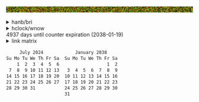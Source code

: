 ![banner](images/sunset.jpg)


<details><summary>hanb/bri</summary>
<sub><sup><sub><sup><sub><sup><sub><sup><sub><sup><sub><sup><sub><sup><sub><sup>
<pre>b   b   b   b   b   b     a   a   a   a   a   a   a     b   b   b   b   b   b
  b   b   b   b   b     a   a   a   a   a   a   a   a     b   b   b   b   b  
                      a   a   a   a   a   a   a   a   a                      
  c   c   c   c   c     a   a   a   a   a   a   a   a     c   c   c   c   c  
c   c   c   c   c   c     a   a   a   R   L   a   a     c   c   c   c   c   c
  c   c   c   c   c   c     a   a   RRRRR L a   a     c   c   c   c   c   c  
c   c   c   c   c   c   c     a   a  RRR  L   a     c   c   c   c   c   c   c
  c   c   c   c   c   c   c         RRRRRLLL      c   c   c   c   c   c   c  
c   c   c   c   c   c   c     d   d RRRRR L   d     c   c   c   c   c   c   c
  c   c   c   c   c   c     d   d   dRRRd   d   d     c   c   c   c   c   c  
c   c   c   c   c   c     d   d   d  RRR  d   d   d     c   c   c   c   c   c
  c   c   c   c   c     d   d   d   dRRRd   d   d   d     c   c   c   c   c  
                      d   d   d   d  RRR  d   d   d   d                      
  b   b   b   b   b     d   d   d   RRRRR   d   d   d     b   b   b   b   b  
b   b   b   b   b   b     d   d   d   d   d   d   d     b   b   b   b   b   b
  b   b   b   b   b   b     d   d   d   d   d   d     b   b   b   b   b   b  
b   b   b   b   b   b   b     d   d   d   d   d     b   b   b   b   b   b   b
  b   b   b   b   b   b   b                       b   b   b   b   b   b   b  
b   b   b   b   b   b   b     a   a   a   a   a     b   b   b   b   b   b   b
  b   b   b   b   b   b     a   a   a   a   a   a     b   b   b   b   b   b  
b   b   b   b   b   b     a   a   a   a   a   a   a     b   b   b   b   b   b
  b   b   b   b   b     a   a   a   a   a   a   a   a     b   b   b   b   b  
                      a   a   a   a   a   a   a   a   a                      
  c   c   c   c   c     a   a   a   a   a   a   a   a     c   c   c   c   c
</pre>
<pre>b   b   b   b   b   b     a   a   a   a   a   a   a     b   b   b   b   b   b
  b   b   b   b   b     a   a   a   a   a   a   a   a     b   b   b   b   b  
                      a   a   a   a   a   a   a   a   a                      
  c   c   c   c   c     a   a   a   a   a   a   a   a     c   c   c   c   c  
c   c   c   c   c   c     a   a   a   R   L   a   a     c   c   c   c   c   c
  c   c   c   c   c   c     a   a   RRRRR L a   a     c   c   c   c   c   c  
c   c   c   c   c   c   c     a   a  RRR  L   a     c   c   c   c   c   c   c
  c   c   c   c   c   c   c         RRRRRLLL      c   c   c   c   c   c   c  
c   c   c   c   c   c   c     d   d RRRRR L   d     c   c   c   c   c   c   c
  c   c   c   c   c   c     d   d   dRRRd   d   d     c   c   c   c   c   c  
c   c   c   c   c   c     d   d   d  RRR  d   d   d     c   c   c   c   c   c
  c   c   c   c   c     d   d   d   dRRRd   d   d   d     c   c   c   c   c  
                      d   d   d   d  RRR  d   d   d   d                      
  b   b   b   b   b     d   d   d   RRRRR   d   d   d     b   b   b   b   b  
b   b   b   b   b   b     d   d   d   d   d   d   d     b   b   b   b   b   b
  b   b   b   b   b   b     d   d   d   d   d   d     b   b   b   b   b   b  
b   b   b   b   b   b   b     d   d   d   d   d     b   b   b   b   b   b   b
  b   b   b   b   b   b   b                       b   b   b   b   b   b   b  
b   b   b   b   b   b   b     a   a   a   a   a     b   b   b   b   b   b   b
  b   b   b   b   b   b     a   a   a   a   a   a     b   b   b   b   b   b  
b   b   b   b   b   b     a   a   a   a   a   a   a     b   b   b   b   b   b
  b   b   b   b   b     a   a   a   a   a   a   a   a     b   b   b   b   b  
                      a   a   a   a   a   a   a   a   a                      
  c   c   c   c   c     a   a   a   a   a   a   a   a     c   c   c   c   c
</pre>
</sup></sub></sup></sub></sup></sub></sup></sub></sup></sub></sup></sub></sup></sub></sup></sub>

[hanb](https://github.com/handyc/hanb)

[bri](https://github.com/handyc/bri)

</details>
<details><summary>hclock/wnow</summary>
<sub><sup><sub><sup><sub><sup><sub><sup><sub><sup><sub><sup><sub><sup><sub><sup>
<pre>
UTC             Sat 13 Jul 2024 23:00:44 UTC
Honolulu        Sat 13 Jul 2024 13:00:44 HST
Anchorage       Sat 13 Jul 2024 15:00:44 AKDT
Seattle         Sat 13 Jul 2024 16:00:44 PDT
Denver          Sat 13 Jul 2024 17:00:44 MDT
Springfield     Sat 13 Jul 2024 18:00:44 CDT
Buffalo         Sat 13 Jul 2024 19:00:44 EDT
Antigonish      Sat 13 Jul 2024 20:00:44 ADT
Buenos Aires    Sat 13 Jul 2024 20:00:44 -03
Sao Paulo       Sat 13 Jul 2024 20:00:44 -03
London          Sun 14 Jul 2024 00:00:44 BST
Valencia        Sun 14 Jul 2024 01:00:44 CEST
Jerusalem       Sun 14 Jul 2024 02:00:44 IDT
Moscow          Sun 14 Jul 2024 02:00:44 MSK
Tehran          Sun 14 Jul 2024 02:30:44 +0330
Delhi           Sun 14 Jul 2024 04:30:44 IST
Kathmandu       Sun 14 Jul 2024 04:45:44 +0545
Bangkok         Sun 14 Jul 2024 06:00:44 +07
Guangzhou       Sun 14 Jul 2024 07:00:44 CST
Tokyo           Sun 14 Jul 2024 08:00:44 JST
Sydney          Sun 14 Jul 2024 09:00:44 AEST
Auckland        Sun 14 Jul 2024 11:00:44 NZST

</pre>
</sup></sub></sup></sub></sup></sub></sup></sub></sup></sub></sup></sub></sup></sub></sup></sub>

[wnow](https://github.com/handyc/wnow)

</details> 

<!---
<details><summary>chart</summary>

Markdown | Less | Pretty
--- | --- | ---
*Still* | `renders` | **nicely**
1 | 2 | 3

</details>
-->

<!--- 
<details><summary>nested</summary>
<details><summary>hanb/bri</summary>
<sub><sup><sub><sup><sub><sup><sub><sup><sub><sup><sub><sup><sub><sup><sub><sup><pre>
b   b   b   b   b   b     a   a   a   a   a   a   a     b   b   b   b   b   b
  b   b   b   b   b     a   a   a   a   a   a   a   a     b   b   b   b   b  
                      a   a   a   a   a   a   a   a   a                      
  c   c   c   c   c     a   a   a   a   a   a   a   a     c   c   c   c   c  
c   c   c   c   c   c     a   a   a   R   L   a   a     c   c   c   c   c   c
  c   c   c   c   c   c     a   a   RRRRR L a   a     c   c   c   c   c   c  
c   c   c   c   c   c   c     a   a  RRR  L   a     c   c   c   c   c   c   c
  c   c   c   c   c   c   c         RRRRRLLL      c   c   c   c   c   c   c  
c   c   c   c   c   c   c     d   d RRRRR L   d     c   c   c   c   c   c   c
  c   c   c   c   c   c     d   d   dRRRd   d   d     c   c   c   c   c   c  
c   c   c   c   c   c     d   d   d  RRR  d   d   d     c   c   c   c   c   c
  c   c   c   c   c     d   d   d   dRRRd   d   d   d     c   c   c   c   c  
                      d   d   d   d  RRR  d   d   d   d                      
  b   b   b   b   b     d   d   d   RRRRR   d   d   d     b   b   b   b   b  
b   b   b   b   b   b     d   d   d   d   d   d   d     b   b   b   b   b   b
  b   b   b   b   b   b     d   d   d   d   d   d     b   b   b   b   b   b  
b   b   b   b   b   b   b     d   d   d   d   d     b   b   b   b   b   b   b
  b   b   b   b   b   b   b                       b   b   b   b   b   b   b  
b   b   b   b   b   b   b     a   a   a   a   a     b   b   b   b   b   b   b
  b   b   b   b   b   b     a   a   a   a   a   a     b   b   b   b   b   b  
b   b   b   b   b   b     a   a   a   a   a   a   a     b   b   b   b   b   b
  b   b   b   b   b     a   a   a   a   a   a   a   a     b   b   b   b   b  
                      a   a   a   a   a   a   a   a   a                      
  c   c   c   c   c     a   a   a   a   a   a   a   a     c   c   c   c   c  </pre>
</sup></sub></sup></sub></sup></sub></sup></sub></sup></sub></sup></sub></sup></sub></sup></sub>
</details><details><summary>hanb/bri</summary><sub><sup><sub><sup><sub><sup><sub><sup><sub><sup><sub><sup><sub><sup><sub><sup><pre>
b   b   b   b   b   b     a   a   a   a   a   a   a     b   b   b   b   b   b
  b   b   b   b   b     a   a   a   a   a   a   a   a     b   b   b   b   b  
                      a   a   a   a   a   a   a   a   a                      
  c   c   c   c   c     a   a   a   a   a   a   a   a     c   c   c   c   c  
c   c   c   c   c   c     a   a   a   R   L   a   a     c   c   c   c   c   c
  c   c   c   c   c   c     a   a   RRRRR L a   a     c   c   c   c   c   c  
c   c   c   c   c   c   c     a   a  RRR  L   a     c   c   c   c   c   c   c
  c   c   c   c   c   c   c         RRRRRLLL      c   c   c   c   c   c   c  
c   c   c   c   c   c   c     d   d RRRRR L   d     c   c   c   c   c   c   c
  c   c   c   c   c   c     d   d   dRRRd   d   d     c   c   c   c   c   c  
c   c   c   c   c   c     d   d   d  RRR  d   d   d     c   c   c   c   c   c
  c   c   c   c   c     d   d   d   dRRRd   d   d   d     c   c   c   c   c  
                      d   d   d   d  RRR  d   d   d   d                      
  b   b   b   b   b     d   d   d   RRRRR   d   d   d     b   b   b   b   b  
b   b   b   b   b   b     d   d   d   d   d   d   d     b   b   b   b   b   b
  b   b   b   b   b   b     d   d   d   d   d   d     b   b   b   b   b   b  
b   b   b   b   b   b   b     d   d   d   d   d     b   b   b   b   b   b   b
  b   b   b   b   b   b   b                       b   b   b   b   b   b   b  
b   b   b   b   b   b   b     a   a   a   a   a     b   b   b   b   b   b   b
  b   b   b   b   b   b     a   a   a   a   a   a     b   b   b   b   b   b  
b   b   b   b   b   b     a   a   a   a   a   a   a     b   b   b   b   b   b
  b   b   b   b   b     a   a   a   a   a   a   a   a     b   b   b   b   b  
                      a   a   a   a   a   a   a   a   a                      
  c   c   c   c   c     a   a   a   a   a   a   a   a     c   c   c   c   c  
</pre></sup></sub></sup></sub></sup></sub></sup></sub></sup></sub></sup></sub></sup></sub></sup></sub>
</details><details><summary>hanb/bri</summary>
<sub><sup><sub><sup><sub><sup><sub><sup><sub><sup><sub><sup><sub><sup><sub><sup>
<pre>
b   b   b   b   b   b     a   a   a   a   a   a   a     b   b   b   b   b   b
  b   b   b   b   b     a   a   a   a   a   a   a   a     b   b   b   b   b  
                      a   a   a   a   a   a   a   a   a                      
  c   c   c   c   c     a   a   a   a   a   a   a   a     c   c   c   c   c  
c   c   c   c   c   c     a   a   a   R   L   a   a     c   c   c   c   c   c
  c   c   c   c   c   c     a   a   RRRRR L a   a     c   c   c   c   c   c  
c   c   c   c   c   c   c     a   a  RRR  L   a     c   c   c   c   c   c   c
  c   c   c   c   c   c   c         RRRRRLLL      c   c   c   c   c   c   c  
c   c   c   c   c   c   c     d   d RRRRR L   d     c   c   c   c   c   c   c
  c   c   c   c   c   c     d   d   dRRRd   d   d     c   c   c   c   c   c  
c   c   c   c   c   c     d   d   d  RRR  d   d   d     c   c   c   c   c   c
  c   c   c   c   c     d   d   d   dRRRd   d   d   d     c   c   c   c   c  
                      d   d   d   d  RRR  d   d   d   d                      
  b   b   b   b   b     d   d   d   RRRRR   d   d   d     b   b   b   b   b  
b   b   b   b   b   b     d   d   d   d   d   d   d     b   b   b   b   b   b
  b   b   b   b   b   b     d   d   d   d   d   d     b   b   b   b   b   b  
b   b   b   b   b   b   b     d   d   d   d   d     b   b   b   b   b   b   b
  b   b   b   b   b   b   b                       b   b   b   b   b   b   b  
b   b   b   b   b   b   b     a   a   a   a   a     b   b   b   b   b   b   b
  b   b   b   b   b   b     a   a   a   a   a   a     b   b   b   b   b   b  
b   b   b   b   b   b     a   a   a   a   a   a   a     b   b   b   b   b   b
  b   b   b   b   b     a   a   a   a   a   a   a   a     b   b   b   b   b  
                      a   a   a   a   a   a   a   a   a                      
  c   c   c   c   c     a   a   a   a   a   a   a   a     c   c   c   c   c  
</pre>
</sup></sub></sup></sub></sup></sub></sup></sub></sup></sub></sup></sub></sup></sub></sup></sub>

</details>

<details><summary>hanb/bri</summary>
<sub><sup><sub><sup><sub><sup><sub><sup><sub><sup><sub><sup><sub><sup><sub><sup>
<pre>
b   b   b   b   b   b     a   a   a   a   a   a   a     b   b   b   b   b   b
  b   b   b   b   b     a   a   a   a   a   a   a   a     b   b   b   b   b  
                      a   a   a   a   a   a   a   a   a                      
  c   c   c   c   c     a   a   a   a   a   a   a   a     c   c   c   c   c  
c   c   c   c   c   c     a   a   a   R   L   a   a     c   c   c   c   c   c
  c   c   c   c   c   c     a   a   RRRRR L a   a     c   c   c   c   c   c  
c   c   c   c   c   c   c     a   a  RRR  L   a     c   c   c   c   c   c   c
  c   c   c   c   c   c   c         RRRRRLLL      c   c   c   c   c   c   c  
c   c   c   c   c   c   c     d   d RRRRR L   d     c   c   c   c   c   c   c
  c   c   c   c   c   c     d   d   dRRRd   d   d     c   c   c   c   c   c  
c   c   c   c   c   c     d   d   d  RRR  d   d   d     c   c   c   c   c   c
  c   c   c   c   c     d   d   d   dRRRd   d   d   d     c   c   c   c   c  
                      d   d   d   d  RRR  d   d   d   d                      
  b   b   b   b   b     d   d   d   RRRRR   d   d   d     b   b   b   b   b  
b   b   b   b   b   b     d   d   d   d   d   d   d     b   b   b   b   b   b
  b   b   b   b   b   b     d   d   d   d   d   d     b   b   b   b   b   b  
b   b   b   b   b   b   b     d   d   d   d   d     b   b   b   b   b   b   b
  b   b   b   b   b   b   b                       b   b   b   b   b   b   b  
b   b   b   b   b   b   b     a   a   a   a   a     b   b   b   b   b   b   b
  b   b   b   b   b   b     a   a   a   a   a   a     b   b   b   b   b   b  
b   b   b   b   b   b     a   a   a   a   a   a   a     b   b   b   b   b   b
  b   b   b   b   b     a   a   a   a   a   a   a   a     b   b   b   b   b  
                      a   a   a   a   a   a   a   a   a                      
  c   c   c   c   c     a   a   a   a   a   a   a   a     c   c   c   c   c</pre>
</sup></sub></sup></sub></sup></sub></sup></sub></sup></sub></sup></sub></sup></sub></sup></sub>

</details>

</details> 
-->

<!---
<details><summary>menu item test5</summary>

Normal text
<sub><sup>Small text</sup></sub>
<sub><sup><sub><sup>Tiny text</sup></sub></sup></sub>
<sub><sup><sub><sup><sub><sup><sub><sup><sub><sup><sub><sup><sub><sup><sub><sup>REALLY SMALL TEXT</sup></sub></sup></sub></sup></sub></sup></sub></sup></sub></sup></sub></sup></sub></sup></sub>

</details> 
-->
<!---
<details><summary>menu item test5</summary>

Normal text
<sub><sup>Small text</sup></sub>
<sub><sup><sub><sup>Tiny text</sup></sub></sup></sub>
<sub><sup><sub><sup><sub><sup><sub><sup><sub><sup><sub><sup><sub><sup><sub><sup>REALLY SMALL TEXT</sup></sub></sup></sub></sup></sub></sup></sub></sup></sub></sup></sub></sup></sub></sup></sub>

</details> 
-->4937 days until counter expiration (2038-01-19)




<details><summary>link matrix</summary>
<sub><sup><sub><sup><sub><sup><sub><sup><sub><sup><sub><sup><sub><sup><sub><sup>
<pre>b   b   b     a   a   a   a   a   a   a     b   b   b   b   b   b     a   a   a   a   a   a   a     b   b   b   b   b   b     a   a   a   a   a   a   a     b   b   b   
   b   b     a   a   a   a   a   a   a   a     b   b   b    b   b     a   a   a   a   a   a   a   a     b   b   b    b   b     a   a   a   a   a   a   a   a     b   b   b 
           a   a   a   a   a   a   a   a   a                        a   a   a   a   a   a   a   a   a                        a   a   a   a   a   a   a   a   a             
   c   c     a   a   a   a   a   a   a   a     c   c   c    c   c     a   a   a   a   a   a   a   a     c   c   c    c   c     a   a   a   a   a   a   a   a     c   c   c 
 c   c   c     a   a   a   R   L   a   a     c   c   c    c   c   c     a   a   a   R   L   a   a     c   c   c    c   c   c     a   a   a   R   L   a   a     c   c   c   
   c   c   c     a   a   RRRRR L a   a     c   c   c   c    c   c   c     a   a   RRRRR L a   a     c   c   c   c    c   c   c     a   a   RRRRR L a   a     c   c   c   c 
 c   c   c   c     a   a  RRR  L   a     c   c   c   c    c   c   c   c     a   a  RRR  L   a     c   c   c   c    c   c   c   c     a   a  RRR  L   a     c   c   c   c   
   c   c   c   c         RRRRRLLL      c   c   c   c   c    c   c   c   c         RRRRRLLL      c   c   c   c   c    c   c   c   c         RRRRRLLL      c   c   c   c   c 
 c   c   c   c     d   d RRRRR L   d     c   c   c   c    c   c   c   c     d   d RRRRR L   d     c   c   c   c    c   c   c   c     d   d RRRRR L   d     c   c   c   c   
   c   c   c     d   d   dRRRd   d   d     c   c   c   c   c   c   c     d   d   dRRRd   d   d     c   c   c   c   c   c   c     d   d   dRRRd   d   d     c   c   c   c
 c   c   c     d   d   d  RRR  d   d   d     c   c   c    c   c   c     d   d   d  RRR  d   d   d     c   c   c    c   c   c     d   d   d  RRR  d   d   d     c   c   c   
   c   c     d   d   d   dRRRd   d   d   d     c   c   c    c   c     d   d   d   dRRRd   d   d   d     c   c   c    c   c     d   d   d   dRRRd   d   d   d     c   c   c 
           d   d   d   d  RRR  d   d   d   d                        d   d   d   d  RRR  d   d   d   d                        d   d   d   d  RRR  d   d   d   d             
   b   b     d   d   d   RRRRR   d   d   d     b   b   b    b   b     d   d   d   RRRRR   d   d   d     b   b   b    b   b     d   d   d   RRRRR   d   d   d     b   b   b 
 b   b   b     d   d   d   d   d   d   d     b   b   b    b   b   b     d   d   d   d   d   d   d     b   b   b    b   b   b     d   d   d   d   d   d   d     b   b   b   
   b   b   b     d   d   d   d   d   d     b   b   b   b    b   b   b     d   d   d   d   d   d     b   b   b   b    b   b   b     d   d   d   d   d   d     b   b   b   b 
 b   b   b   b     d   d   d   d   d     b   b   b   b    b   b   b   b     d   d   d   d   d     b   b   b   b    b   b   b   b     d   d   d   d   d     b   b   b   b   
   b   b   b   b                       b   b   b   b   b    b   b   b   b                       b   b   b   b   b    b   b   b   b                       b   b   b   b   b 
 b   b   b   b     a   a   a   a   a     b   b   b   b    b   b   b   b     a   a   a   a   a     b   b   b   b    b   b   b   b     a   a   a   a   a     b   b   b   b   
   b   b   b     a   a   a   a   a   a     b   b   b   b    b   b   b     a   a   a   a   a   a     b   b   b   b    b   b   b     a   a   a   a   a   a     b   b   b   b 
 b   b   b     a   a   a   a   a   a   a     b   b   b    b   b   b     a   a   a   a   a   a   a     b   b   b    b   b   b     a   a   a   a   a   a   a     b   b   b   
   b   b     a   a   a   a   a   a   a   a     b   b   b    b   b     a   a   a   a   a   a   a   a     b   b   b    b   b     a   a   a   a   a   a   a   a     b   b   b 
           a   a   a   a   a   a   a   a   a                        a   a   a   a   a   a   a   a   a                        a   a   a   a   a   a   a   a   a             
   c   c     a   a   a   a   a   a   a   a     c   c   c   c   c     a   a   a   a   a   a   a   a     c   c   c   c   c     a   a   a   a   a   a   a   a     c   c   c
</pre>
</sup></sub></sup></sub></sup></sub></sup></sub></sup></sub></sup></sub></sup></sub></sup></sub>


[00](https://github.com/handyc/hanb) 
[01](https://github.com/handyc/hanb) 
[02](https://github.com/handyc/hanb) 
[03](https://github.com/handyc/hanb) 
[04](https://github.com/handyc/hanb) 
[05](https://github.com/handyc/hanb) 
[06](https://github.com/handyc/hanb) 
[07](https://github.com/handyc/hanb) 
[08](https://github.com/handyc/hanb) 
[09](https://github.com/handyc/hanb) 
[10](https://github.com/handyc/hanb) 
[11](https://github.com/handyc/hanb) 
[12](https://github.com/handyc/hanb) 
[13](https://github.com/handyc/hanb) 
[14](https://github.com/handyc/hanb) 
[15](https://github.com/handyc/hanb) 


[00](https://github.com/handyc/hanb) 
[01](https://github.com/handyc/hanb) 
[02](https://github.com/handyc/hanb) 
[03](https://github.com/handyc/hanb) 
[04](https://github.com/handyc/hanb) 
[05](https://github.com/handyc/hanb) 
[06](https://github.com/handyc/hanb) 
[07](https://github.com/handyc/hanb) 
[08](https://github.com/handyc/hanb) 
[09](https://github.com/handyc/hanb) 
[10](https://github.com/handyc/hanb) 
[11](https://github.com/handyc/hanb) 
[12](https://github.com/handyc/hanb) 
[13](https://github.com/handyc/hanb) 
[14](https://github.com/handyc/hanb) 
[15](https://github.com/handyc/hanb) 


[00](https://github.com/handyc/hanb) 
[01](https://github.com/handyc/hanb) 
[02](https://github.com/handyc/hanb) 
[03](https://github.com/handyc/hanb) 
[04](https://github.com/handyc/hanb) 
[05](https://github.com/handyc/hanb) 
[06](https://github.com/handyc/hanb) 
[07](https://github.com/handyc/hanb) 
[08](https://github.com/handyc/hanb) 
[09](https://github.com/handyc/hanb) 
[10](https://github.com/handyc/hanb) 
[11](https://github.com/handyc/hanb) 
[12](https://github.com/handyc/hanb) 
[13](https://github.com/handyc/hanb) 
[14](https://github.com/handyc/hanb) 
[15](https://github.com/handyc/hanb) 


[00](https://github.com/handyc/hanb) 
[01](https://github.com/handyc/hanb) 
[02](https://github.com/handyc/hanb) 
[03](https://github.com/handyc/hanb) 
[04](https://github.com/handyc/hanb) 
[05](https://github.com/handyc/hanb) 
[06](https://github.com/handyc/hanb) 
[07](https://github.com/handyc/hanb) 
[08](https://github.com/handyc/hanb) 
[09](https://github.com/handyc/hanb) 
[10](https://github.com/handyc/hanb) 
[11](https://github.com/handyc/hanb) 
[12](https://github.com/handyc/hanb) 
[13](https://github.com/handyc/hanb) 
[14](https://github.com/handyc/hanb) 
[15](https://github.com/handyc/hanb) 


[00](https://github.com/handyc/hanb) 
[01](https://github.com/handyc/hanb) 
[02](https://github.com/handyc/hanb) 
[03](https://github.com/handyc/hanb) 
[04](https://github.com/handyc/hanb) 
[05](https://github.com/handyc/hanb) 
[06](https://github.com/handyc/hanb) 
[07](https://github.com/handyc/hanb) 
[08](https://github.com/handyc/hanb) 
[09](https://github.com/handyc/hanb) 
[10](https://github.com/handyc/hanb) 
[11](https://github.com/handyc/hanb) 
[12](https://github.com/handyc/hanb) 
[13](https://github.com/handyc/hanb) 
[14](https://github.com/handyc/hanb) 
[15](https://github.com/handyc/hanb) 


[00](https://github.com/handyc/hanb) 
[01](https://github.com/handyc/hanb) 
[02](https://github.com/handyc/hanb) 
[03](https://github.com/handyc/hanb) 
[04](https://github.com/handyc/hanb) 
[05](https://github.com/handyc/hanb) 
[06](https://github.com/handyc/hanb) 
[07](https://github.com/handyc/hanb) 
[08](https://github.com/handyc/hanb) 
[09](https://github.com/handyc/hanb) 
[10](https://github.com/handyc/hanb) 
[11](https://github.com/handyc/hanb) 
[12](https://github.com/handyc/hanb) 
[13](https://github.com/handyc/hanb) 
[14](https://github.com/handyc/hanb) 
[15](https://github.com/handyc/hanb) 


[00](https://github.com/handyc/hanb) 
[01](https://github.com/handyc/hanb) 
[02](https://github.com/handyc/hanb) 
[03](https://github.com/handyc/hanb) 
[04](https://github.com/handyc/hanb) 
[05](https://github.com/handyc/hanb) 
[06](https://github.com/handyc/hanb) 
[07](https://github.com/handyc/hanb) 
[08](https://github.com/handyc/hanb) 
[09](https://github.com/handyc/hanb) 
[10](https://github.com/handyc/hanb) 
[11](https://github.com/handyc/hanb) 
[12](https://github.com/handyc/hanb) 
[13](https://github.com/handyc/hanb) 
[14](https://github.com/handyc/hanb) 
[15](https://github.com/handyc/hanb) 


[00](https://github.com/handyc/hanb) 
[01](https://github.com/handyc/hanb) 
[02](https://github.com/handyc/hanb) 
[03](https://github.com/handyc/hanb) 
[04](https://github.com/handyc/hanb) 
[05](https://github.com/handyc/hanb) 
[06](https://github.com/handyc/hanb) 
[07](https://github.com/handyc/hanb) 
[08](https://github.com/handyc/hanb) 
[09](https://github.com/handyc/hanb) 
[10](https://github.com/handyc/hanb) 
[11](https://github.com/handyc/hanb) 
[12](https://github.com/handyc/hanb) 
[13](https://github.com/handyc/hanb) 
[14](https://github.com/handyc/hanb) 
[15](https://github.com/handyc/hanb) 

</details>


````````
     July 2024            January 2038      
Su Mo Tu We Th Fr Sa  Su Mo Tu We Th Fr Sa  
    1  2  3  4  5  6                  1  2  
 7  8  9 10 11 12 13   3  4  5  6  7  8  9  
14 15 16 17 18 19 20  10 11 12 13 14 15 16  
21 22 23 24 25 26 27  17 18 19 20 21 22 23  
28 29 30 31           24 25 26 27 28 29 30  
                      31                    
